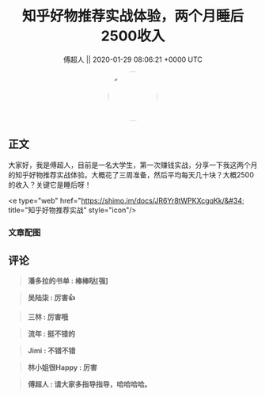 <h1 align="center">知乎好物推荐实战体验，两个月睡后2500收入</h1>




<p align="center">
    <a>傅超人 || 2020-01-29 08:06:21 &#43;0000 UTC</a>
</p>

<div align="center">
    <img src="https://images.zsxq.com/Fsj8n5BCabzlDRXyFu1MmjMJ4nlk?e=1590940799&amp;token=kIxbL07-8jAj8w1n4s9zv64FuZZNEATmlU_Vm6zD:XHuYQZhhXQsSDuvRx25zvl1PklY=" width="100" height="100" style="border:1px solid;border-radius:50%; color:#ffffff"/>
</div>




## 正文

<div>
大家好，我是傅超人，目前是一名大学生，第一次赚钱实战，分享一下我这两个月的知乎好物推荐实战体验。大概花了三周准备，然后平均每天几十块？大概2500的收入？关键它是睡后呀！

&lt;e type=&#34;web&#34; href=&#34;https://shimo.im/docs/JR6Yr8tWPKXcgqKk/&#34; title=&#34;知乎好物推荐实战&#34; style=&#34;icon&#34;/&gt;
</div>

### 文章配图

<div class="image" align="center">

</div>


## 评论

<div align="left">
<div>

<blockquote >
<span> <strong>潘多拉的书单 : 棒棒哒[强] </strong></span>
</blockquote>

<blockquote >
<span> <strong>吴陆柒 : 厉害👍 </strong></span>
</blockquote>

<blockquote >
<span> <strong>三林 : 厉害哦 </strong></span>
</blockquote>

<blockquote >
<span> <strong>流年 : 挺不错的 </strong></span>
</blockquote>

<blockquote >
<span> <strong>Jimi : 不错不错 </strong></span>
</blockquote>

<blockquote >
<span> <strong>林小姐很Happy : 厉害 </strong></span>
</blockquote>

<blockquote >
<span> <strong>傅超人 : 请大家多指导指导，哈哈哈哈。 </strong></span>
</blockquote>

</div>
</div>